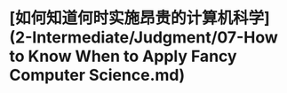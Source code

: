# \[如何知道何时实施昂贵的计算机科学]\(2-Intermediate/Judgment/07-How to Know When to Apply Fancy Computer Science.md)

